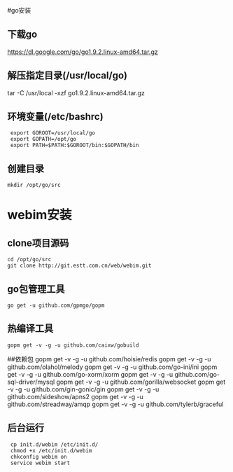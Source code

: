 #go安装

## 下载go
 https://dl.google.com/go/go1.9.2.linux-amd64.tar.gz

## 解压指定目录(/usr/local/go)
 tar -C /usr/local -xzf go1.9.2.linux-amd64.tar.gz

## 环境变量(/etc/bashrc)
     export GOROOT=/usr/local/go
     export GOPATH=/opt/go
     export PATH=$PATH:$GOROOT/bin:$GOPATH/bin

## 创建目录
    mkdir /opt/go/src

# webim安装
## clone项目源码
    cd /opt/go/src
    git clone http://git.estt.com.cn/web/webim.git

## go包管理工具
    go get -u github.com/gpmgo/gopm

## 热编译工具
    gopm get -v -g -u github.com/caixw/gobuild

##依赖包
     gopm get -v -g -u github.com/hoisie/redis
     gopm get -v -g -u github.com/olahol/melody
     gopm get -v -g -u github.com/go-ini/ini
     gopm get -v -g -u github.com/go-xorm/xorm
     gopm get -v -g -u github.com/go-sql-driver/mysql
     gopm get -v -g -u github.com/gorilla/websocket
     gopm get -v -g -u github.com/gin-gonic/gin
     gopm get -v -g -u github.com/sideshow/apns2
     gopm get -v -g -u github.com/streadway/amqp
     gopm get -v -g -u github.com/tylerb/graceful

## 后台运行
     cp init.d/webim /etc/init.d/
     chmod +x /etc/init.d/webim
     chkconfig webim on
     service webim start

